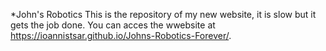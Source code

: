 *John's Robotics
This is the repository of my new website, it is slow but it gets the job done.
You can acces the wwebsite at  https://ioannistsar.github.io/Johns-Robotics-Forever/.
